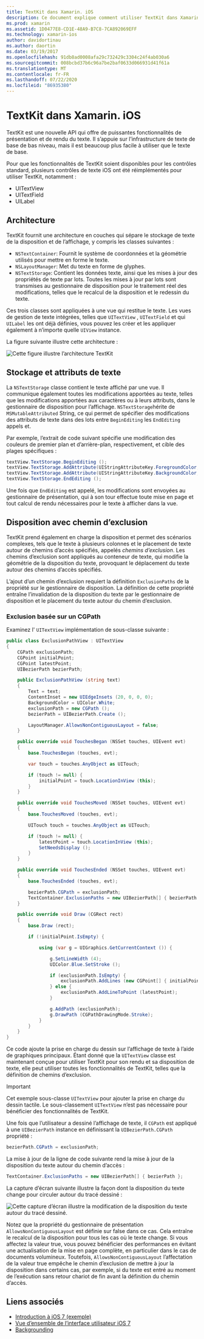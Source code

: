 ```yaml
---
title: TextKit dans Xamarin. iOS
description: Ce document explique comment utiliser TextKit dans Xamarin. iOS. TextKit fournit de puissantes fonctionnalités de rendu et de disposition du texte.
ms.prod: xamarin
ms.assetid: 1D0477E8-CD1E-48A9-B7C8-7CA892069EFF
ms.technology: xamarin-ios
author: davidortinau
ms.author: daortin
ms.date: 03/19/2017
ms.openlocfilehash: 91db8ad0008afa29c732429c3304c24f4ab030a6
ms.sourcegitcommit: 008bcbd37b6c96a7be2baf0633d066931d41f61a
ms.translationtype: MT
ms.contentlocale: fr-FR
ms.lasthandoff: 07/22/2020
ms.locfileid: "86935380"
---
```

# <a name="textkit-in-xamarinios"></a>TextKit dans Xamarin. iOS

TextKit est une nouvelle API qui offre de puissantes fonctionnalités de présentation et de rendu du texte. Il s’appuie sur l’infrastructure de texte de base de bas niveau, mais il est beaucoup plus facile à utiliser que le texte de base.

Pour que les fonctionnalités de TextKit soient disponibles pour les contrôles standard, plusieurs contrôles de texte iOS ont été réimplémentés pour utiliser TextKit, notamment :

- UITextView
- UITextField
- UILabel

## <a name="architecture"></a>Architecture

TextKit fournit une architecture en couches qui sépare le stockage de texte de la disposition et de l’affichage, y compris les classes suivantes :

- `NSTextContainer`: Fournit le système de coordonnées et la géométrie utilisés pour mettre en forme le texte.
- `NSLayoutManager`: Met du texte en forme de glyphes.
- `NSTextStorage`: Contient les données texte, ainsi que les mises à jour des propriétés de texte par lots. Toutes les mises à jour par lots sont transmises au gestionnaire de disposition pour le traitement réel des modifications, telles que le recalcul de la disposition et le redessin du texte.

Ces trois classes sont appliquées à une vue qui restitue le texte. Les vues de gestion de texte intégrées, telles que `UITextView` , `UITextField` et qui `UILabel` les ont déjà définies, vous pouvez les créer et les appliquer également à n’importe quelle `UIView` instance.

La figure suivante illustre cette architecture :

 ![Cette figure illustre l’architecture TextKit](textkit-images/textkitarch.png)

## <a name="text-storage-and-attributes"></a>Stockage et attributs de texte

La `NSTextStorage` classe contient le texte affiché par une vue. Il communique également toutes les modifications apportées au texte, telles que les modifications apportées aux caractères ou à leurs attributs, dans le gestionnaire de disposition pour l’affichage. `NSTextStorage`hérite de `MSMutableAttributed` String, ce qui permet de spécifier des modifications des attributs de texte dans des lots entre `BeginEditing` les `EndEditing` appels et.

Par exemple, l’extrait de code suivant spécifie une modification des couleurs de premier plan et d’arrière-plan, respectivement, et cible des plages spécifiques :

```csharp
textView.TextStorage.BeginEditing ();
textView.TextStorage.AddAttribute(UIStringAttributeKey.ForegroundColor, UIColor.Green, new NSRange(200, 400));
textView.TextStorage.AddAttribute(UIStringAttributeKey.BackgroundColor, UIColor.Black, new NSRange(210, 300));
textView.TextStorage.EndEditing ();
```

Une fois que `EndEditing` est appelé, les modifications sont envoyées au gestionnaire de présentation, qui à son tour effectue toute mise en page et tout calcul de rendu nécessaires pour le texte à afficher dans la vue.

## <a name="layout-with-exclusion-path"></a>Disposition avec chemin d’exclusion

TextKit prend également en charge la disposition et permet des scénarios complexes, tels que le texte à plusieurs colonnes et le placement de texte autour de chemins d’accès spécifiés, appelés *chemins d’exclusion*. Les chemins d’exclusion sont appliqués au conteneur de texte, qui modifie la géométrie de la disposition du texte, provoquant le déplacement du texte autour des chemins d’accès spécifiés.

L’ajout d’un chemin d’exclusion requiert la définition `ExclusionPaths` de la propriété sur le gestionnaire de disposition. La définition de cette propriété entraîne l’invalidation de la disposition du texte par le gestionnaire de disposition et le placement du texte autour du chemin d’exclusion.

### <a name="exclusion-based-on-a-cgpath"></a>Exclusion basée sur un CGPath

Examinez l' `UITextView` implémentation de sous-classe suivante :

```csharp
public class ExclusionPathView : UITextView
{
    CGPath exclusionPath;
    CGPoint initialPoint;
    CGPoint latestPoint;
    UIBezierPath bezierPath;

    public ExclusionPathView (string text)
    {
        Text = text;
        ContentInset = new UIEdgeInsets (20, 0, 0, 0);
        BackgroundColor = UIColor.White;
        exclusionPath = new CGPath ();
        bezierPath = UIBezierPath.Create ();

        LayoutManager.AllowsNonContiguousLayout = false;
    }

    public override void TouchesBegan (NSSet touches, UIEvent evt)
    {
        base.TouchesBegan (touches, evt);

        var touch = touches.AnyObject as UITouch;

        if (touch != null) {
            initialPoint = touch.LocationInView (this);
        }
    }

    public override void TouchesMoved (NSSet touches, UIEvent evt)
    {
        base.TouchesMoved (touches, evt);

        UITouch touch = touches.AnyObject as UITouch;

        if (touch != null) {
            latestPoint = touch.LocationInView (this);
            SetNeedsDisplay ();
        }
    }

    public override void TouchesEnded (NSSet touches, UIEvent evt)
    {
        base.TouchesEnded (touches, evt);

        bezierPath.CGPath = exclusionPath;
        TextContainer.ExclusionPaths = new UIBezierPath[] { bezierPath };
    }

    public override void Draw (CGRect rect)
    {
        base.Draw (rect);

        if (!initialPoint.IsEmpty) {

            using (var g = UIGraphics.GetCurrentContext ()) {

                g.SetLineWidth (4);
                UIColor.Blue.SetStroke ();

                if (exclusionPath.IsEmpty) {
                    exclusionPath.AddLines (new CGPoint[] { initialPoint, latestPoint });
                } else {
                    exclusionPath.AddLineToPoint (latestPoint);
                }

                g.AddPath (exclusionPath);
                g.DrawPath (CGPathDrawingMode.Stroke);
            }
        }
    }
}
```

Ce code ajoute la prise en charge du dessin sur l’affichage de texte à l’aide de graphiques principaux. Étant donné que la `UITextView` classe est maintenant conçue pour utiliser TextKit pour son rendu et sa disposition de texte, elle peut utiliser toutes les fonctionnalités de TextKit, telles que la définition de chemins d’exclusion.

> [!IMPORTANT]
> Cet exemple sous-classe `UITextView` pour ajouter la prise en charge du dessin tactile. Le sous-classement `UITextView` n’est pas nécessaire pour bénéficier des fonctionnalités de TextKit.

Une fois que l’utilisateur a dessiné l’affichage de texte, il `CGPath` est appliqué à une `UIBezierPath` instance en définissant la `UIBezierPath.CGPath` propriété :

```csharp
bezierPath.CGPath = exclusionPath;
```

La mise à jour de la ligne de code suivante rend la mise à jour de la disposition du texte autour du chemin d’accès :

```csharp
TextContainer.ExclusionPaths = new UIBezierPath[] { bezierPath };
```

La capture d’écran suivante illustre la façon dont la disposition du texte change pour circuler autour du tracé dessiné :

<!-- ![This screenshot illustrates how the text layout changes to flow around the drawn path](textkit-images/exclusionpath1.png)-->
![Cette capture d’écran illustre la modification de la disposition du texte autour du tracé dessiné.](textkit-images/exclusionpath2.png)

Notez que la propriété du gestionnaire de présentation `AllowsNonContiguousLayout` est définie sur false dans ce cas. Cela entraîne le recalcul de la disposition pour tous les cas où le texte change. Si vous affectez la valeur true, vous pouvez bénéficier des performances en évitant une actualisation de la mise en page complète, en particulier dans le cas de documents volumineux. Toutefois, `AllowsNonContiguousLayout` l’affectation de la valeur true empêche le chemin d’exclusion de mettre à jour la disposition dans certains cas, par exemple, si du texte est entré au moment de l’exécution sans retour chariot de fin avant la définition du chemin d’accès.

## <a name="related-links"></a>Liens associés

- [Introduction à iOS 7 (exemple)](https://docs.microsoft.com/samples/xamarin/ios-samples/introtoios7)
- [Vue d’ensemble de l’interface utilisateur iOS 7](~/ios/platform/introduction-to-ios7/ios7-ui.md)
- [Backgrounding](~/ios/app-fundamentals/backgrounding/index.md)
